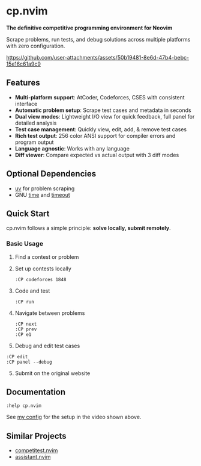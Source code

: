 # cp.nvim

**The definitive competitive programming environment for Neovim**

Scrape problems, run tests, and debug solutions across multiple platforms with
zero configuration.

https://github.com/user-attachments/assets/50b19481-8e6d-47b4-bebc-15e16c61a9c9

## Features

- **Multi-platform support**: AtCoder, Codeforces, CSES with consistent
  interface
- **Automatic problem setup**: Scrape test cases and metadata in seconds
- **Dual view modes**: Lightweight I/O view for quick feedback, full panel for
  detailed analysis
- **Test case management**: Quickly view, edit, add, & remove test cases
- **Rich test output**: 256 color ANSI support for compiler errors and program
  output
- **Language agnostic**: Works with any language
- **Diff viewer**: Compare expected vs actual output with 3 diff modes

## Optional Dependencies

- [uv](https://docs.astral.sh/uv/) for problem scraping
- GNU [time](https://www.gnu.org/software/time/) and
  [timeout](https://www.gnu.org/software/coreutils/manual/html_node/timeout-invocation.html)

## Quick Start

cp.nvim follows a simple principle: **solve locally, submit remotely**.

### Basic Usage

1. Find a contest or problem
2. Set up contests locally

   ```
   :CP codeforces 1848
   ```

3. Code and test

   ```
   :CP run
   ```

4. Navigate between problems

   ```
   :CP next
   :CP prev
   :CP e1
   ```

5. Debug and edit test cases

```
:CP edit
:CP panel --debug
```

5. Submit on the original website

## Documentation

```vim
:help cp.nvim
```

See
[my config](https://github.com/barrett-ruth/dots/blob/main/nvim/lua/plugins/cp.lua)
for the setup in the video shown above.

## Similar Projects

- [competitest.nvim](https://github.com/xeluxee/competitest.nvim)
- [assistant.nvim](https://github.com/A7Lavinraj/assistant.nvim)
